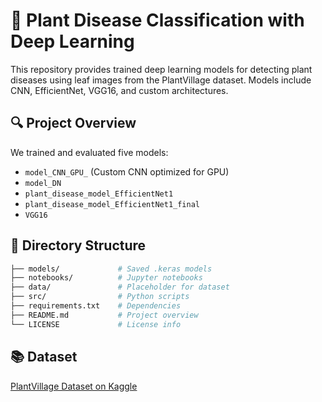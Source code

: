 # 🌿 Plant Disease Classification with Deep Learning

This repository provides trained deep learning models for detecting plant diseases using leaf images from the PlantVillage dataset. Models include CNN, EfficientNet, VGG16, and custom architectures.

## 🔍 Project Overview
We trained and evaluated five models:
- `model_CNN_GPU_` (Custom CNN optimized for GPU)
- `model_DN`
- `plant_disease_model_EfficientNet1`
- `plant_disease_model_EfficientNet1_final`
- `VGG16`

## 📁 Directory Structure

```bash
├── models/             # Saved .keras models
├── notebooks/          # Jupyter notebooks
├── data/               # Placeholder for dataset
├── src/                # Python scripts
├── requirements.txt    # Dependencies
├── README.md           # Project overview
└── LICENSE             # License info
```

## 📚 Dataset
[PlantVillage Dataset on Kaggle](https://www.kaggle.com/datasets/emmarex/plantdisease)
